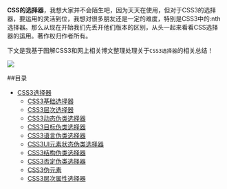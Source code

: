 **CSS的选择器**，我想大家并不会陌生吧，因为天天在使用，但对于CSS3的选择器，要运用的灵活到位，我想对很多朋友还是一定的难度，特别是CSS3中的:nth选择器。那么从现在开始我们先丢开他们版本的区别，从头一起来看看CSS选择器的运用。著作权归作者所有。

下文是我基于图解CSS3和网上相关博文整理处理关于`CSS3选择器`的相关总结！

![](http://images0.cnblogs.com/blog2015/790963/201507/282324267509975.jpg)


##目录
* [CSS3选择器](CSS3-selcetor/CSS3-selector.md)
    * [CSS3基础选择器](CSS3-selcetor/基础选择器.md)
    * [CSS3层次选择器](CSS3-selcetor/层次选择器.md)
    * [CSS3动态伪类选择器](CSS3-selcetor/动态伪类选择器.md)
    * [CSS3目标伪类选择器](CSS3-selcetor/目标伪类选择器.md)
    * [CSS3语言伪类选择器](CSS3-selcetor/语言伪类选择器.md)
    * [CSS3UI元素状态伪类选择器](CSS3-selcetor/UI元素状态伪类选择器.md)
    * [CSS3结构伪类选择器](CSS3-selcetor/结构伪类选择器.md)
    * [CSS3否定伪类选择器](CSS3-selcetor/否定伪类选择器.md)
    * [CSS3伪元素](CSS3-selcetor/伪元素.md)
    * [CSS3层次属性选择器](CSS3-selcetor/层次属性选择器.md)















